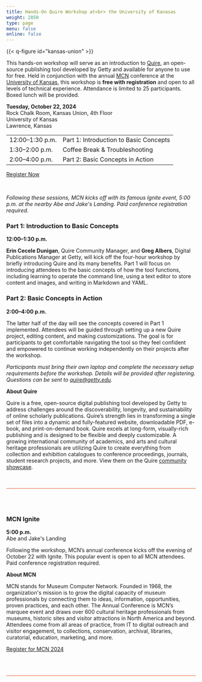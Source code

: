 ```yaml
---
title: Hands-On Quire Workshop at<br> the University of Kanasas
weight: 2850
type: page
menu: false
online: false
---
```


{{< q-figure id="kansas-union" >}}

This hands-on workshop will serve as an introduction to [Quire](https://quire.getty.edu), an open-source publishing tool developed by Getty and available for anyone to use for free. Held in conjunction with the annual [MCN](https://mcn.edu/) conference at the [University of Kansas](https://ku.edu/), this workshop is **free with registration** and open to all levels of technical experience. Attendance is limited to 25 participants. Boxed lunch will be provided. 

**Tuesday, October 22, 2024**<br />
Rock Chalk Room, Kansas Union, 4th Floor<br />
University of Kansas<br />
Lawrence, Kansas<br />

<div class="headless-table">

| | |
| --- | --- |
| 12:00–1:30 p.m. | Part 1: Introduction to Basic Concepts |
| 1:30–2:00 p.m.| Coffee Break & Troubleshooting |
| 2:00–4:00 p.m. | Part 2: Basic Concepts in Action |

</div>
<div class="action-button paired-button">

[Register Now](https://forms.gle/gJFFRS7pk4hQZdXo9)

</div>

<br />

*Following these sessions, MCN kicks off with its famous Ignite event, 5:00 p.m. at the nearby Abe and Jake's Landing. Paid conference registration required.*


### Part 1: Introduction to Basic Concepts

**12:00–1:30 p.m.** 

**Erin Cecele Dunigan**, Quire Community Manager, and **Greg Albers**, Digital Publications Manager at Getty, will kick off the four-hour workshop by briefly introducing Quire and its many benefits. Part 1 will focus on introducing attendees to the basic concepts of how the tool functions, including learning to operate the command line, using a text editor to store content and images, and writing in Markdown and YAML.

### Part 2: Basic Concepts in Action

**2:00–4:00 p.m.** 

The latter half of the day will see the concepts covered in Part 1 implemented. Attendees will be guided through setting up a new Quire project, editing content, and making customizations. The goal is for participants to get comfortable navigating the tool so they feel confident and empowered to continue working independently on their projects after the workshop.

*Participants must bring their own laptop and complete the necessary setup requirements before the workshop. Details will be provided after registering. Questions can be sent to [quire@getty.edu](mailto:quire@getty.edu).*

**About Quire** 

Quire is a free, open-source digital publishing tool developed by Getty to address challenges around the discoverability, longevity, and sustainability of online scholarly publications. Quire’s strength lies in transforming a single set of files into a dynamic and fully-featured website, downloadable PDF, e-book, and print-on-demand book. Quire excels at long-form, visually-rich publishing and is designed to be flexible and deeply customizable. A growing international community of academics, and arts and cultural heritage professionals are utilizing Quire to create everything from collection and exhibition catalogues to conference proceedings, journals, student research projects, and more. View them on the Quire [community showcase](/community/community-showcase). 

<div class="mcn-event-listing">

### MCN Ignite

**5:00 p.m.** <br>
Abe and Jake's Landing

Following the workshop, MCN’s annual conference kicks off the evening of October 22 with Ignite. This popular event is open to all MCN attendees. Paid conference registration required.

**About MCN**

MCN stands for Museum Computer Network. Founded in 1968, the organization's mission is to grow the digital capacity of museum professionals by connecting them to ideas, information, opportunities, proven practices, and each other. The Annual Conference is MCN’s marquee event and draws over 600 cultural heritage professionals from museums, historic sites and visitor attractions in North America and beyond. Attendees come from all areas of practice, from IT to digital outreach and visitor engagement, to collections, conservation, archival, libraries, curatorial, education, marketing, and more.

<div class="action-button paired-button">

[Register for MCN 2024](https://museumcomputernetwork.ticketspice.com/mcn2024)

</div>


</div>


<style>
.headless-table thead {
  display: none;
}
.mcn-event-listing {
  margin: 3rem 0;
  padding: 3rem 0;
  border-bottom: 1px solid #f04e23;
  border-top: 1px solid #f04e23;
}
.partner-logos {
  border-bottom-width: 0px !important;
  margin-top: 6rem !important;
}
#community-mcn-ku-event .quire-page__content .container .content { 
  margin-top: 0; 
}
</style>